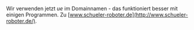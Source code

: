Wir verwenden jetzt *ue* im Domainnamen - das funktioniert besser mit einigen Programmen. Zu [www.schueler-roboter.de](http://www.schueler-roboter.de/).
